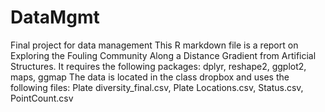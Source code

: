 # DataMgmt
Final project for data management
This R markdown file is a report on Exploring the Fouling Community Along a Distance Gradient from Artificial Structures.
It requires the following packages: dplyr, reshape2, ggplot2, maps, ggmap
The data is located in the class dropbox and uses the following files: Plate diversity_final.csv, Plate Locations.csv, Status.csv, PointCount.csv

